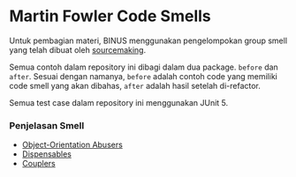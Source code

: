 # Martin Fowler Code Smells

Untuk pembagian materi,  BINUS menggunakan pengelompokan group smell yang telah dibuat oleh [sourcemaking](https://sourcemaking.com/refactoring).

Semua contoh dalam repository ini dibagi dalam dua package. `before` dan `after`. Sesuai dengan namanya, `before` adalah contoh code yang memiliki code smell yang akan dibahas, `after` adalah hasil setelah di-refactor.

Semua test case dalam repository ini menggunakan JUnit 5.

### Penjelasan Smell

- [Object-Orientation Abusers](oo_abusers)
- [Dispensables](dispensables)
- [Couplers](couplers)
